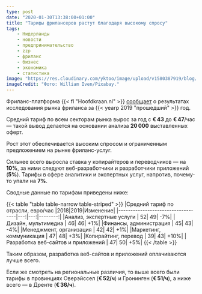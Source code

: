 ```yaml
---
type: post
date: "2020-01-30T13:38:00+01:00"
title: "Тарифы фрилансеров растут благодаря высокому спросу"
tags:
    - Нидерланды
    - новости
    - предпринимательство
    - zzp
    - фриланс
    - бизнес
    - экономика
    - статистика
image: "https://res.cloudinary.com/yktoo/image/upload/v1580387919/blog/py2sixbkpov6ckvb1l4x.jpg"
imageCredit: "Фото: William Iven/Pixabay."
---
```


Фриланс-платформа {{< fl "Hoofdkraan.nl" >}} [сообщает](https://www.hoofdkraan.nl/tarieven-onderzoek/2019) о результатах исследования рынка фриланса за {{< yearp 2019 "прошедший" >}} год.

Средний тариф по всем секторам рынка вырос за год с **€ 43** до **€ 47**/час — такой вывод делается на основании анализа **20 000** выставленных оферт.

Рост этот обеспечивается высоким спросом и ограниченным предложением на рынке фриланс-услуг.

<!--more-->

Сильнее всего выросла ставка у копирайтеров и переводчиков — на **10%**, за ними следуют веб-разработчики и разработчики приложений (**5%**). Тарифы в сфере аналитики и экспертных услуг, напротив, почему-то упали на **7%**.

Сводные данные по тарифам приведены ниже:

{{< table "table table-narrow table-striped" >}}
|Средний тариф по отрасли, евро/час |2018|2019|Изменение|
|-----------------------------------|---:|---:|--------:|
|Анализ, экспертные услуги          |  52|  49|      -7%|
|Дизайн, мультимедиа                |  46|  46|      +1%|
|Финансы, администрация             |  45|  43|      -4%|
|Менеджмент, организация            |  42|  42|      +1%|
|Маркетинг, коммуникация            |  47|  48|      +3%|
|Копирайтинг, перевод               |  39|  43|     +10%|
|Разработка веб-сайтов и приложений |  47|  50|      +5%|
{{< /table >}}

Таким образом, разработка веб-сайтов и приложений оплачиваются лучше всего.

Если же смотреть на региональные различия, то выше всего были тарифы в провинциях Оверэйссел (**€ 52/ч**) и Гронинген (**€ 51/ч**), а ниже всего — в Дренте (**€ 36/ч**).
